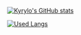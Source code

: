 [![Kyrylo's GitHub stats](https://github-readme-stats.vercel.app/api?username=cpwr)](https://github.com/anuraghazra/github-readme-stats)

[![Used Langs](https://github-readme-stats.vercel.app/api/top-langs/?username=cpwr&layout=compact&langs_count=10&hide=css,html,javascript)](https://github.com/anuraghazra/github-readme-stats)
